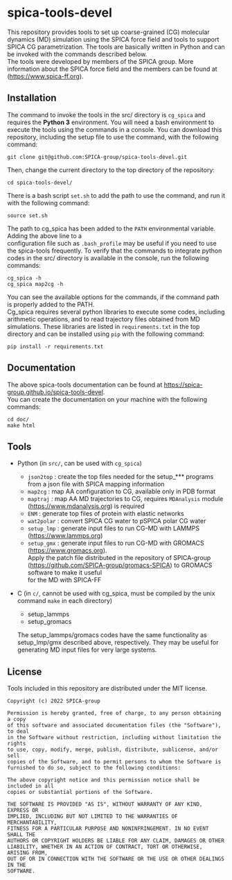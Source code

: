 # spica-tools-devel
This repository provides tools to set up coarse-grained (CG) molecular dynamics (MD) simulation 
using the SPICA force field and tools to support SPICA CG parametrization.
The tools are basically written in Python and can be invoked with the commands described below.  
The tools were developed by members of the SPICA group. More information about the SPICA force field and 
the members can be found at (https://www.spica-ff.org).  

## Installation  
The command to invoke the tools in the src/ directory is `cg_spica` and requires the 
**Python 3** environment. You will need a bash environment to execute the tools using the commands in a console. 
You can download this repository, including the setup file to use the command, with the following command:  

    git clone git@github.com:SPICA-group/spica-tools-devel.git  
    
Then, change the current directory to the top directory of the repository:  

    cd spica-tools-devel/  
    
There is a bash script `set.sh` to add the path to use the command, and run it with the following 
command:  

    source set.sh  
    
The path to cg_spica has been added to the `PATH` environmental variable. Adding the above line to a  
configuration file such as `.bash_profile` may be useful if you need to use the spica-tools frequently. 
To verify that the commands to integrate python codes in the src/ directory is available in the console, 
run the following commands:

    cg_spica -h  
    cg_spica map2cg -h  
    
You can see the available options for the commands, if the command path is properly added to the PATH.  
Cg_spica requires several python libraries to execute some codes, including arithmetic operations, and 
to read trajectory files obtained from MD simulations. These libraries are listed in `requirements.txt` 
in the top directory and can be installed using `pip` with the following command:  

    pip install -r requirements.txt  
    
## Documentation  

The above spica-tools documentation can be found at https://spica-group.github.io/spica-tools-devel.  
You can create the documentation on your machine with the following commands:  

    cd doc/  
    make html  


## Tools
* Python (in `src/`, can be used with `cg_spica`)
  * `json2top`  : create the top files needed for the setup_*** programs from a json file 
                  with SPICA mapping information  
  * `map2cg`    : map AA configuration to CG, available only in PDB format
  * `maptraj`   : map AA MD trajectories to CG, requires `MDAnalysis` module (https://www.mdanalysis.org) is required
  * `ENM`       : generate top files of protein with elastic networks
  * `wat2polar` : convert SPICA CG water to pSPICA polar CG water
  * `setup_lmp` : generate input files to run CG-MD with LAMMPS (https://www.lammps.org)
  * `setup_gmx` : generate input files to run CG-MD with GROMACS (https://www.gromacs.org).   
                  Apply the patch file distributed in the repository of SPICA-group 
                  (https://github.com/SPICA-group/gromacs-SPICA) to GROMACS software to make it useful  
                  for the MD with SPICA-FF

* C (in `c/`, cannot be used with cg_spica, must be compiled by the unix command `make` in each directory) 
  * setup_lammps  
  * setup_gromacs  
  
  The setup_lammps/gromacs codes have the same functionality as setup_lmp/gmx described above, 
  respectively. They may be useful for generating MD input files for very large systems.  

## License

Tools included in this repository are distributed under the MIT license.  

    Copyright (c) 2022 SPICA-group

    Permission is hereby granted, free of charge, to any person obtaining a copy
    of this software and associated documentation files (the "Software"), to deal
    in the Software without restriction, including without limitation the rights
    to use, copy, modify, merge, publish, distribute, sublicense, and/or sell
    copies of the Software, and to permit persons to whom the Software is
    furnished to do so, subject to the following conditions:

    The above copyright notice and this permission notice shall be included in all
    copies or substantial portions of the Software.

    THE SOFTWARE IS PROVIDED "AS IS", WITHOUT WARRANTY OF ANY KIND, EXPRESS OR
    IMPLIED, INCLUDING BUT NOT LIMITED TO THE WARRANTIES OF MERCHANTABILITY,
    FITNESS FOR A PARTICULAR PURPOSE AND NONINFRINGEMENT. IN NO EVENT SHALL THE
    AUTHORS OR COPYRIGHT HOLDERS BE LIABLE FOR ANY CLAIM, DAMAGES OR OTHER
    LIABILITY, WHETHER IN AN ACTION OF CONTRACT, TORT OR OTHERWISE, ARISING FROM,
    OUT OF OR IN CONNECTION WITH THE SOFTWARE OR THE USE OR OTHER DEALINGS IN THE
    SOFTWARE.
